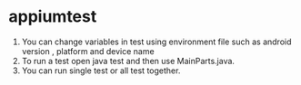 # appiumtest
1) You can change variables in test using environment file such as android version , platform and device name
2) To run a test open java test and then use MainParts.java.
3) You can run single test or all test together. 
